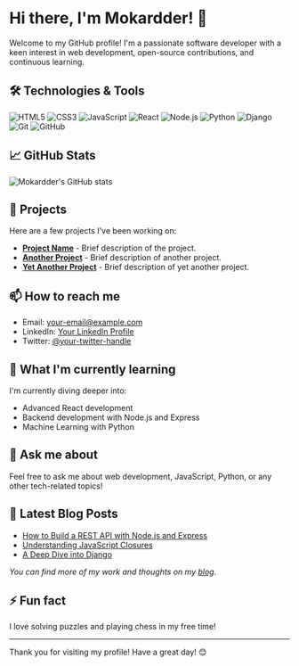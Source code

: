 # Hi there, I'm Mokardder! 👋

Welcome to my GitHub profile! I'm a passionate software developer with a keen interest in web development, open-source contributions, and continuous learning.

## 🛠️ Technologies & Tools

![HTML5](https://img.shields.io/badge/-HTML5-E34F26?style=flat-square&logo=html5&logoColor=white)
![CSS3](https://img.shields.io/badge/-CSS3-1572B6?style=flat-square&logo=css3)
![JavaScript](https://img.shields.io/badge/-JavaScript-F7DF1E?style=flat-square&logo=javascript&logoColor=black)
![React](https://img.shields.io/badge/-React-61DAFB?style=flat-square&logo=react&logoColor=white)
![Node.js](https://img.shields.io/badge/-Node.js-339933?style=flat-square&logo=node.js&logoColor=white)
![Python](https://img.shields.io/badge/-Python-3776AB?style=flat-square&logo=python&logoColor=white)
![Django](https://img.shields.io/badge/-Django-092E20?style=flat-square&logo=django)
![Git](https://img.shields.io/badge/-Git-F05032?style=flat-square&logo=git&logoColor=white)
![GitHub](https://img.shields.io/badge/-GitHub-181717?style=flat-square&logo=github)

## 📈 GitHub Stats

![Mokardder's GitHub stats](https://github-readme-stats.vercel.app/api?username=Mokardder&show_icons=true&theme=radical)

## 🚀 Projects

Here are a few projects I've been working on:

- [**Project Name**](https://github.com/Mokardder/project-name) - Brief description of the project.
- [**Another Project**](https://github.com/Mokardder/another-project) - Brief description of another project.
- [**Yet Another Project**](https://github.com/Mokardder/yet-another-project) - Brief description of yet another project.

## 📫 How to reach me

- Email: [your-email@example.com](mailto:your-email@example.com)
- LinkedIn: [Your LinkedIn Profile](https://www.linkedin.com/in/your-profile)
- Twitter: [@your-twitter-handle](https://twitter.com/your-twitter-handle)

## 🌱 What I'm currently learning

I'm currently diving deeper into:

- Advanced React development
- Backend development with Node.js and Express
- Machine Learning with Python

## 💬 Ask me about

Feel free to ask me about web development, JavaScript, Python, or any other tech-related topics!

## 📝 Latest Blog Posts

<!-- BLOG-POST-LIST:START -->
- [How to Build a REST API with Node.js and Express](https://your-blog.com/how-to-build-a-rest-api)
- [Understanding JavaScript Closures](https://your-blog.com/understanding-javascript-closures)
- [A Deep Dive into Django](https://your-blog.com/a-deep-dive-into-django)
<!-- BLOG-POST-LIST:END -->

_You can find more of my work and thoughts on my [blog](https://your-blog.com)._

## ⚡ Fun fact

I love solving puzzles and playing chess in my free time!

---

Thank you for visiting my profile! Have a great day! 😊
